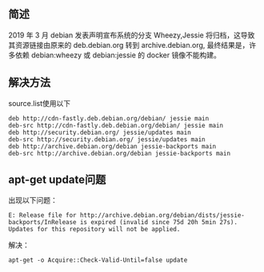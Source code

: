 ## 简述
2019 年 3 月 debian 发表声明宣布系统的分支 Wheezy,Jessie 将归档，这导致其资源链接由原来的 deb.debian.org 转到 archive.debian.org, 最终结果是，许多依赖 debian:wheezy 或 debian:jessie 的 docker 镜像不能构建。

## 解决方法
source.list使用以下
```
deb http://cdn-fastly.deb.debian.org/debian/ jessie main
deb-src http://cdn-fastly.deb.debian.org/debian/ jessie main
deb http://security.debian.org/ jessie/updates main
deb-src http://security.debian.org/ jessie/updates main
deb http://archive.debian.org/debian jessie-backports main
deb-src http://archive.debian.org/debian jessie-backports main
```

## apt-get update问题
出现以下问题：
```
E: Release file for http://archive.debian.org/debian/dists/jessie-backports/InRelease is expired (invalid since 75d 20h 5min 27s). Updates for this repository will not be applied.
```

解决：
```
apt-get -o Acquire::Check-Valid-Until=false update
```
